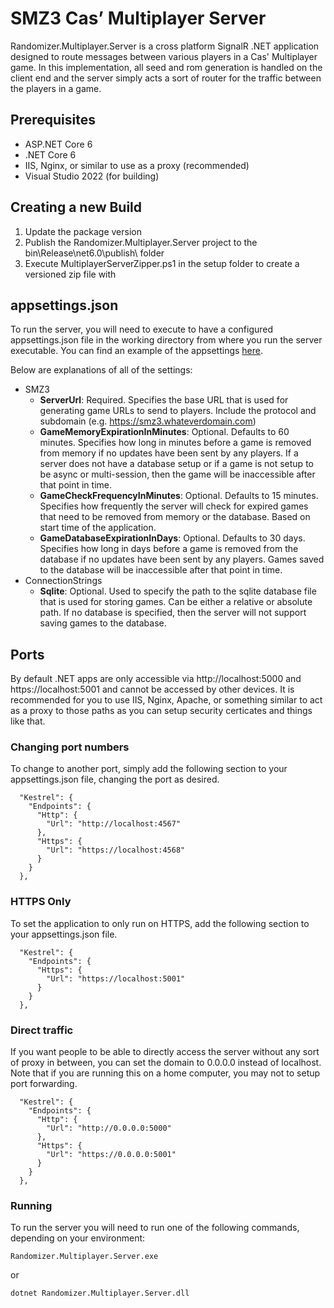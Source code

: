 # SMZ3 Cas’ Multiplayer Server

Randomizer.Multiplayer.Server is a cross platform SignalR .NET application designed to route messages between various players in a Cas' Multiplayer game. In this implementation, all seed and rom generation is handled on the client end and the server simply acts a sort of router for the traffic between the players in a game.

## Prerequisites

- ASP.NET Core 6
- .NET Core 6
- IIS, Nginx, or similar to use as a proxy (recommended)
- Visual Studio 2022 (for building)

## Creating a new Build

1. Update the package version
1. Publish the Randomizer.Multiplayer.Server project to the bin\Release\net6.0\publish\ folder
1. Execute MultiplayerServerZipper.ps1 in the setup folder to create a versioned zip file with

## appsettings.json

To run the server, you will need to execute to have a configured appsettings.json file in the working directory from where you run the server executable. You can find an example of the appsettings [here](appsettings.example.json).

Below are explanations of all of the settings:

- SMZ3
    - **ServerUrl**: Required. Specifies the base URL that is used for generating game URLs to send to players. Include the protocol and subdomain (e.g. https://smz3.whateverdomain.com)
    - **GameMemoryExpirationInMinutes**: Optional. Defaults to 60 minutes. Specifies how long in minutes before a game is removed from memory if no updates have been sent by any players. If a server does not have a database setup or if a game is not setup to be async or multi-session, then the game will be inaccessible after that point in time.
    - **GameCheckFrequencyInMinutes**: Optional. Defaults to 15 minutes. Specifies how frequently the server will check for expired games that need to be removed from memory or the database. Based on start time of the application.
    - **GameDatabaseExpirationInDays**: Optional. Defaults to 30 days. Specifies how long in days before a game is removed from the database if no updates have been sent by any players. Games saved to the database will be inaccessible after that point in time.
- ConnectionStrings
    - **Sqlite**: Optional. Used to specify the path to the sqlite database file that is used for storing games. Can be either a relative or absolute path. If no database is specified, then the server will not support saving games to the database.

## Ports

By default .NET apps are only accessible via http://localhost:5000 and https://localhost:5001 and cannot be accessed by other devices. It is recommended for you to use IIS, Nginx, Apache, or something similar to act as a proxy to those paths as you can setup security certicates and things like that.

### Changing port numbers

To change to another port, simply add the following section to your appsettings.json file, changing the port as desired.

```
  "Kestrel": {
    "Endpoints": {
      "Http": {
        "Url": "http://localhost:4567"
      },
      "Https": {
        "Url": "https://localhost:4568"
      }
    }
  },
```

### HTTPS Only

To set the application to only run on HTTPS, add the following section to your appsettings.json file.

```
  "Kestrel": {
    "Endpoints": {
      "Https": {
        "Url": "https://localhost:5001"
      }
    }
  },
```

### Direct traffic

If you want people to be able to directly access the server without any sort of proxy in between, you can set the  domain to 0.0.0.0 instead of localhost. Note that if you are running this on a home computer, you may not to setup port forwarding.

```
  "Kestrel": {
    "Endpoints": {
      "Http": {
        "Url": "http://0.0.0.0:5000"
      },
      "Https": {
        "Url": "https://0.0.0.0:5001"
      }
    }
  },
```

### Running

To run the server you will need to run one of the following commands, depending on your environment:

```
Randomizer.Multiplayer.Server.exe
```

or

```
dotnet Randomizer.Multiplayer.Server.dll
```
